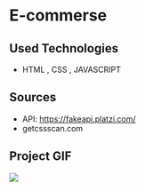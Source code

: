 # E-commerse

## Used Technologies

- HTML , CSS , JAVASCRIPT

## Sources

- API: https://fakeapi.platzi.com/
- getcssscan.com

## Project GIF

![](/images/project.gif)

